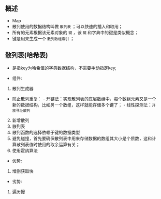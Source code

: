 ## 概述

* Map
* 散列使用的数据结构叫做 `散列表` ；可以快速的插入和取用；
* 所有的元素根据该元素对象的 `键` ，该 `键` 和字典中的键是类似概念；
* 键是用来生成一个 `散列数组索引` ；

## 散列表(哈希表)

* 是指key为哈希值的字典数据结构，不需要手动指定key; 

* 组件:

1. 散列生成器
  +  防止散列重复：
    - 开链法：实现散列表的底层数组中，每个数组元素又是一个新的数据结构，比如另一个数组，这样就能存储多个键了；
    - 线性探测法：`开放寻址散列`

2. 新增散列
3. 散列表
4. 散列函数的选择依赖于键的数据类型
5. 避免碰撞，首先要确保散列表中用来存储数据的数组其大小是个质数，这和计算散列表值时使用的取余运算有关；
6. 使用霍纳算法

* 优势:

1. 增删获取快

* 劣势:

1. 遍历慢

